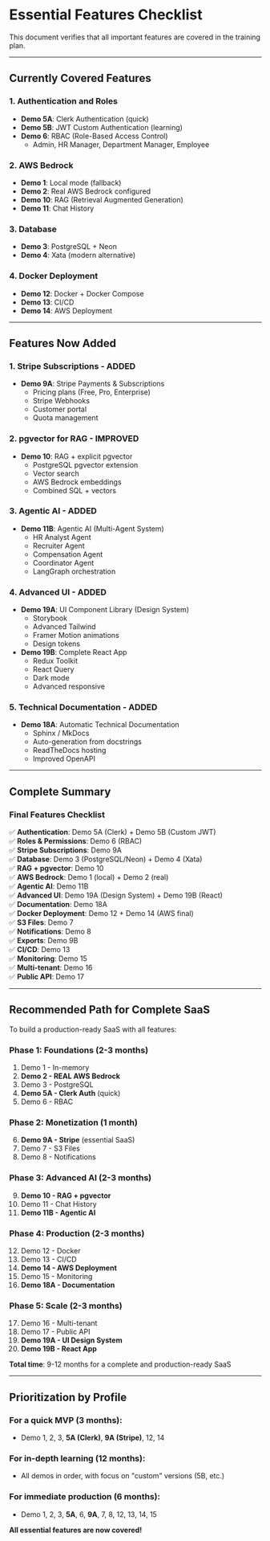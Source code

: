 # Essential Features Checklist

This document verifies that all important features are covered in the training plan.

---

## Currently Covered Features

### 1. Authentication and Roles
- **Demo 5A**: Clerk Authentication (quick)
- **Demo 5B**: JWT Custom Authentication (learning)
- **Demo 6**: RBAC (Role-Based Access Control)
  - Admin, HR Manager, Department Manager, Employee

### 2. AWS Bedrock
- **Demo 1**: Local mode (fallback)
- **Demo 2**: Real AWS Bedrock configured
- **Demo 10**: RAG (Retrieval Augmented Generation)
- **Demo 11**: Chat History

### 3. Database
- **Demo 3**: PostgreSQL + Neon
- **Demo 4**: Xata (modern alternative)

### 4. Docker Deployment
- **Demo 12**: Docker + Docker Compose
- **Demo 13**: CI/CD
- **Demo 14**: AWS Deployment

---

## Features Now Added

### 1. Stripe Subscriptions - ADDED
- **Demo 9A**: Stripe Payments & Subscriptions
  - Pricing plans (Free, Pro, Enterprise)
  - Stripe Webhooks
  - Customer portal
  - Quota management

### 2. pgvector for RAG - IMPROVED
- **Demo 10**: RAG + explicit pgvector
  - PostgreSQL pgvector extension
  - Vector search
  - AWS Bedrock embeddings
  - Combined SQL + vectors

### 3. Agentic AI - ADDED
- **Demo 11B**: Agentic AI (Multi-Agent System)
  - HR Analyst Agent
  - Recruiter Agent
  - Compensation Agent
  - Coordinator Agent
  - LangGraph orchestration

### 4. Advanced UI - ADDED
- **Demo 19A**: UI Component Library (Design System)
  - Storybook
  - Advanced Tailwind
  - Framer Motion animations
  - Design tokens
- **Demo 19B**: Complete React App
  - Redux Toolkit
  - React Query
  - Dark mode
  - Advanced responsive

### 5. Technical Documentation - ADDED
- **Demo 18A**: Automatic Technical Documentation
  - Sphinx / MkDocs
  - Auto-generation from docstrings
  - ReadTheDocs hosting
  - Improved OpenAPI

---

## Complete Summary

### Final Features Checklist

✅ **Authentication**: Demo 5A (Clerk) + Demo 5B (Custom JWT)  
✅ **Roles & Permissions**: Demo 6 (RBAC)  
✅ **Stripe Subscriptions**: Demo 9A  
✅ **Database**: Demo 3 (PostgreSQL/Neon) + Demo 4 (Xata)  
✅ **RAG + pgvector**: Demo 10  
✅ **AWS Bedrock**: Demo 1 (local) + Demo 2 (real)  
✅ **Agentic AI**: Demo 11B  
✅ **Advanced UI**: Demo 19A (Design System) + Demo 19B (React)  
✅ **Documentation**: Demo 18A  
✅ **Docker Deployment**: Demo 12 + Demo 14 (AWS final)  
✅ **S3 Files**: Demo 7  
✅ **Notifications**: Demo 8  
✅ **Exports**: Demo 9B  
✅ **CI/CD**: Demo 13  
✅ **Monitoring**: Demo 15  
✅ **Multi-tenant**: Demo 16  
✅ **Public API**: Demo 17  

---

## Recommended Path for Complete SaaS

To build a production-ready SaaS with all features:

### Phase 1: Foundations (2-3 months)
1. Demo 1 - In-memory
2. **Demo 2 - REAL AWS Bedrock**
3. Demo 3 - PostgreSQL
4. **Demo 5A - Clerk Auth** (quick)
5. Demo 6 - RBAC

### Phase 2: Monetization (1 month)
6. **Demo 9A - Stripe** (essential SaaS)
7. Demo 7 - S3 Files
8. Demo 8 - Notifications

### Phase 3: Advanced AI (2-3 months)
9. **Demo 10 - RAG + pgvector**
10. Demo 11 - Chat History
11. **Demo 11B - Agentic AI**

### Phase 4: Production (2-3 months)
12. Demo 12 - Docker
13. Demo 13 - CI/CD
14. **Demo 14 - AWS Deployment**
15. Demo 15 - Monitoring
16. **Demo 18A - Documentation**

### Phase 5: Scale (2-3 months)
17. Demo 16 - Multi-tenant
18. Demo 17 - Public API
19. **Demo 19A - UI Design System**
20. **Demo 19B - React App**

**Total time**: 9-12 months for a complete and production-ready SaaS

---

## Prioritization by Profile

### For a quick MVP (3 months):
- Demo 1, 2, 3, **5A (Clerk)**, **9A (Stripe)**, 12, 14

### For in-depth learning (12 months):
- All demos in order, with focus on "custom" versions (5B, etc.)

### For immediate production (6 months):
- Demo 1, 2, 3, **5A**, 6, **9A**, 7, 8, 12, 13, 14, 15

**All essential features are now covered!**

